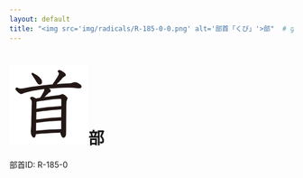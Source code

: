```yaml
---
layout: default
title: "<img src='img/radicals/R-185-0-0.png' alt='部首「くび」'>部"  # glyphをタイトルに使用
---
```


# <img src='img/radicals/R-185-0-0.png' alt='部首「くび」'>部
部首ID: R-185-0
